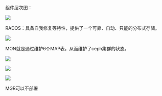 组件层次图：

![](https://gitee.com/hxc8/images6/raw/master/img/202407190000919.jpg)

RADOS：具备自我修复等特性，提供了一个可靠、自动、只能的分布式存储。

![](https://gitee.com/hxc8/images6/raw/master/img/202407190000557.jpg)

MON就是通过维护6个MAP表，从而维护了ceph集群的状态。

![](https://gitee.com/hxc8/images6/raw/master/img/202407190000525.jpg)

![](https://gitee.com/hxc8/images6/raw/master/img/202407190000671.jpg)

![](https://gitee.com/hxc8/images6/raw/master/img/202407190000273.jpg)

MGR可以不部署